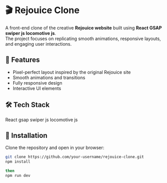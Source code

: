 # 🎬 Rejouice Clone  

A front-end clone of the creative **Rejouice website** built using **React GSAP swiper js locomotive js**.  
The project focuses on replicating smooth animations, responsive layouts, and engaging user interactions.  

## 🚀 Features
- Pixel-perfect layout inspired by the original Rejouice site  
- Smooth animations and transitions  
- Fully responsive design  
- Interactive UI elements  

## 🛠️ Tech Stack
React
gsap
swiper js
locomotive js

## 📂 Installation
Clone the repository and open in your browser:  
```bash
git clone https://github.com/your-username/rejouice-clone.git
npm install

then
npm run dev
